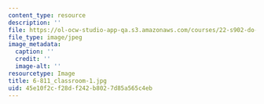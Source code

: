 ```yaml
---
content_type: resource
description: ''
file: https://ol-ocw-studio-app-qa.s3.amazonaws.com/courses/22-s902-do-it-yourself-diy-geiger-counters-january-iap-2015/45e10f2cf28df242b8027d85a565c4eb_6-811_classroom-1.jpg
file_type: image/jpeg
image_metadata:
  caption: ''
  credit: ''
  image-alt: ''
resourcetype: Image
title: 6-811_classroom-1.jpg
uid: 45e10f2c-f28d-f242-b802-7d85a565c4eb
---
```

